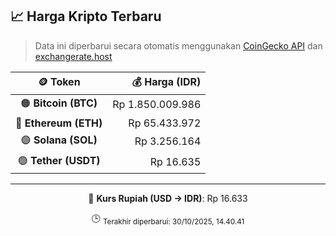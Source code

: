 

<!-- HARGA_KRIPTO -->
## 📈 Harga Kripto Terbaru

> Data ini diperbarui secara otomatis menggunakan [CoinGecko API](https://www.coingecko.com/) dan [exchangerate.host](https://exchangerate.host/)

<div align="center">

| 🪙 Token | 💰 Harga (IDR) |
|:------:|---------------:|
| 🟠 **Bitcoin (BTC)**   | Rp 1.850.009.986 |
| 🔵 **Ethereum (ETH)**  | Rp 65.433.972 |
| 🟣 **Solana (SOL)**    | Rp 3.256.164 |
| 🟢 **Tether (USDT)**   | Rp 16.635 |

---

💱 **Kurs Rupiah (USD → IDR)**: Rp 16.633

🕒 <sub>Terakhir diperbarui: 30/10/2025, 14.40.41</sub>

</div>
<!-- /HARGA_KRIPTO -->